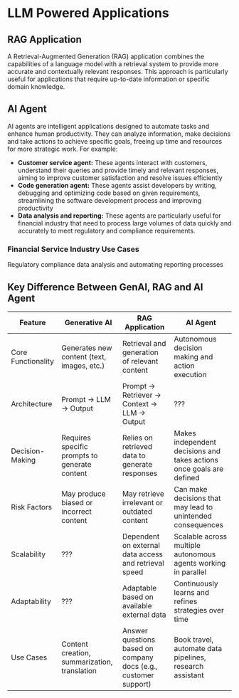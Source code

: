 # LLM Powered Applications

## RAG Application
A Retrieval-Augmented Generation (RAG) application combines the capabilities of a language model with a retrieval system to provide more accurate and contextually relevant responses. This approach is particularly useful for applications that require up-to-date information or specific domain knowledge.

## AI Agent
AI agents are intelligent applications designed to automate tasks and enhance human productivity. They can analyze information, make decisions and take actions to achieve specific goals, freeing up time and resources for more strategic work.
For example:
- **Customer service agent:** These agents interact with customers, understand their queries and provide timely and relevant responses, aiming to improve customer satisfaction and resolve issues efficiently
- **Code generation agent:** These agents assist developers by writing, debugging and optimizing code based on given requirements, streamlining the software development process and improving productivity
- **Data analysis and reporting:** These agents are particularly useful for financial industry that need to process large volumes of data quickly and accurately to meet regulatory and compliance requirements.

### Financial Service Industry Use Cases
Regulatory compliance data analysis and automating reporting processes

## Key Difference Between GenAI, RAG and AI Agent
| Feature            | Generative AI                                 | RAG Application                                                 | AI Agent                                                             |
|--------------------|-----------------------------------------------|-----------------------------------------------------------------|----------------------------------------------------------------------|
| Core Functionality | Generates new content (text, images, etc.)    | Retrieval and generation of relevant content                    | Autonomous decision making and action execution                      |  
| Architecture       | Prompt -> LLM -> Output                       | Prompt -> Retriever -> Context -> LLM -> Output                 | ???                                                                  |  
| Decision-Making    | Requires specific prompts to generate content | Relies on retrieved data to generate responses                  | Makes independent decisions and takes actions once goals are defined |
| Risk Factors       | May produce biased or incorrect content       | May retrieve irrelevant or outdated content                     | Can make decisions that may lead to unintended consequences          |
| Scalability        | ???                                           | Dependent on external data access and retrieval speed           | Scalable across multiple autonomous agents working in parallel       |
| Adaptability       | ???                                           | Adaptable based on available external data                      | Continuously learns and refines strategies over time                 |
| Use Cases          | Content creation, summarization, translation  | Answer questions based on company docs (e.g., customer support) | Book travel, automate data pipelines, research assistant             |



